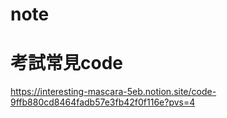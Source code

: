 # note

# 考試常見code
https://interesting-mascara-5eb.notion.site/code-9ffb880cd8464fadb57e3fb42f0f116e?pvs=4
